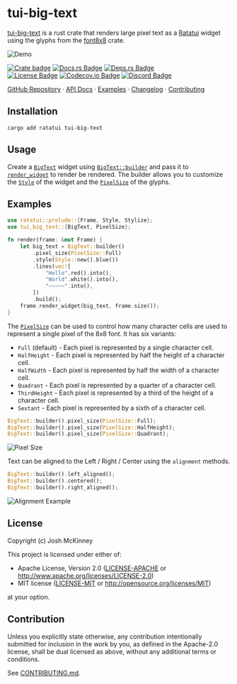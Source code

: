 # tui-big-text

<!-- cargo-rdme start -->

[tui-big-text] is a rust crate that renders large pixel text as a [Ratatui] widget using the
glyphs from the [font8x8] crate.

![Demo](https://vhs.charm.sh/vhs-7DFJFGwBEnUjjLCFSqwEm9.gif)

[![Crate badge]][tui-big-text]
[![Docs.rs Badge]][API Docs]
[![Deps.rs Badge]][Dependency Status]<br>
[![License Badge]](./LICENSE-MIT)
[![Codecov.io Badge]][Code Coverage]
[![Discord Badge]][Ratatui Discord]

[GitHub Repository] · [API Docs] · [Examples] · [Changelog] · [Contributing]

## Installation

```shell
cargo add ratatui tui-big-text
```

## Usage

Create a [`BigText`] widget using [`BigText::builder`] and pass it to [`render_widget`] to
render be rendered. The builder allows you to customize the [`Style`] of the widget and the
[`PixelSize`] of the glyphs.

## Examples

```rust
use ratatui::prelude::{Frame, Style, Stylize};
use tui_big_text::{BigText, PixelSize};

fn render(frame: &mut Frame) {
    let big_text = BigText::builder()
        .pixel_size(PixelSize::Full)
        .style(Style::new().blue())
        .lines(vec![
            "Hello".red().into(),
            "World".white().into(),
            "~~~~~".into(),
        ])
        .build();
    frame.render_widget(big_text, frame.size());
}
```

The [`PixelSize`] can be used to control how many character cells are used to represent a single
pixel of the 8x8 font. It has six variants:

- `Full` (default) - Each pixel is represented by a single character cell.
- `HalfHeight` - Each pixel is represented by half the height of a character cell.
- `HalfWidth` - Each pixel is represented by half the width of a character cell.
- `Quadrant` - Each pixel is represented by a quarter of a character cell.
- `ThirdHeight` - Each pixel is represented by a third of the height of a character cell.
- `Sextant` - Each pixel is represented by a sixth of a character cell.

```rust
BigText::builder().pixel_size(PixelSize::Full);
BigText::builder().pixel_size(PixelSize::HalfHeight);
BigText::builder().pixel_size(PixelSize::Quadrant);
```

![Pixel Size](https://vhs.charm.sh/vhs-2E84yH6UJuX1pF7mXYUXxs.gif)

Text can be aligned to the Left / Right / Center using the `alignment` methods.

```rust
BigText::builder().left_aligned();
BigText::builder().centered();
BigText::builder().right_aligned();
```

![Alignment Example](https://vhs.charm.sh/vhs-2GdJCPpXfnOCTsykSPr7AW.gif)

[tui-big-text]: https://crates.io/crates/tui-big-text
[Ratatui]: https://crates.io/crates/ratatui
[font8x8]: https://crates.io/crates/font8x8

<!-- Note that these links are sensitive to breaking with cargo-rdme -->
[`BigText`]: https://docs.rs/tui-big-text/latest/tui_big_text/big_text/struct.BigText.html
[`BigText::builder`]: https://docs.rs/tui-big-text/latest/tui_big_text/big_text/struct.BigText.html#method.builder
[`PixelSize`]: https://docs.rs/tui-big-text/latest/tui_big_text/pixel_size/enum.PixelSize.html
[`render_widget`]: https://docs.rs/ratatui/latest/ratatui/struct.Frame.html#method.render_widget
[`Style`]: https://docs.rs/ratatui/latest/ratatui/style/struct.Style.html

[Crate badge]: https://img.shields.io/crates/v/tui-big-text?logo=rust&style=for-the-badge
[Docs.rs Badge]: https://img.shields.io/docsrs/tui-big-text?logo=rust&style=for-the-badge
[Deps.rs Badge]: https://deps.rs/repo/github/joshka/tui-big-text/status.svg?style=for-the-badge
[License Badge]: https://img.shields.io/crates/l/tui-big-text?style=for-the-badge
[Codecov.io Badge]: https://img.shields.io/codecov/c/github/joshka/tui-big-text?logo=codecov&style=for-the-badge&token=BAQ8SOKEST
[Discord Badge]: https://img.shields.io/discord/1070692720437383208?label=ratatui+discord&logo=discord&style=for-the-badge

[API Docs]: https://docs.rs/crate/tui-big-text/
[Dependency Status]: https://deps.rs/repo/github/joshka/tui-big-text
[Code Coverage]: https://app.codecov.io/gh/joshka/tui-big-text
[Ratatui Discord]: https://discord.gg/pMCEU9hNEj

[GitHub Repository]: https://github.com/joshka/tui-widgets
[Examples]: https://github.com/joshka/tui-widgets/tree/main/tui-big-text/examples
[Changelog]: https://github.com/joshka/tui-widgets/blob/main/tui-big-text/CHANGELOG.md
[Contributing]: https://github.com/joshka/tui-widgets/blob/main/CONTRIBUTING.md

<!-- cargo-rdme end -->

## License

Copyright (c) Josh McKinney

This project is licensed under either of:

- Apache License, Version 2.0 ([LICENSE-APACHE] or <http://www.apache.org/licenses/LICENSE-2.0>)
- MIT license ([LICENSE-MIT] or <http://opensource.org/licenses/MIT>)

at your option.

[LICENSE-APACHE]: /LICENSE-APACHE
[LICENSE-MIT]: /LICENSE-MIT

## Contribution

Unless you explicitly state otherwise, any contribution intentionally submitted for inclusion in the
work by you, as defined in the Apache-2.0 license, shall be dual licensed as above, without any
additional terms or conditions.

See [CONTRIBUTING.md](/CONTRIBUTING.md).
